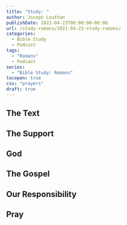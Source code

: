 ```yaml
---
title: "Study: "
author: Joseph Louthan
publishDate: 2021-04-23T06:00:00-06:00
url: /study-romans/2021-04-23-study-romans/
categories:
  - Bible Study
  - Podcast
tags:
  - "Romans"
  - Podcast
series:
  - "Bible Study: Romans"
tocopen: true
css: "prayers"
draft: true
---
```

## The Text

## The Support

## God

## The Gospel

## Our Responsibility

## Pray

<div style="font-variant: small-caps;">

</div>

```text

```
